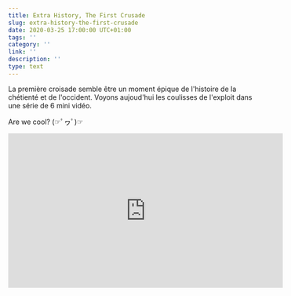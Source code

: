 ```yaml
---
title: Extra History, The First Crusade
slug: extra-history-the-first-crusade
date: 2020-03-25 17:00:00 UTC+01:00
tags: ''
category: ''
link: ''
description: ''
type: text
---
```


La première croisade semble être un moment épique de l'histoire de la chétienté et de l'occident. Voyons aujoud'hui les coulisses de l'exploit dans une série de 6 mini vidéo.

Are we cool? (☞ﾟヮﾟ)☞

<iframe width="560" height="315" src="https://www.youtube-nocookie.com/embed/videoseries?list=PLhyKYa0YJ_5BH8o5Uk2FI_sHekdS6uIkH" frameborder="0" allow="accelerometer; autoplay; encrypted-media; gyroscope; picture-in-picture" allowfullscreen></iframe>
